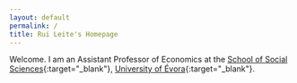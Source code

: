 ```yaml
---
layout: default
permalink: /
title: Rui Leite's Homepage
---
```

Welcome. I am an Assistant Professor of Economics at the [School of Social Sciences](https://www.ecs.uevora.pt/){:target="_blank"}, [University of Évora](https://www.uevora.pt/){:target="_blank"}.
